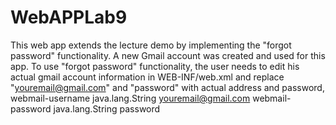 # WebAPPLab9<br>
This web app extends the lecture demo by implementing the "forgot password" functionality. 
A new Gmail account was created and used for this app.
To use "forgot password" functionality, the user needs to edit his actual gmail account information in WEB-INF/web.xml and replace "youremail@gmail.com" and "password" with actual address and password,
<env-entry>
        <env-entry-name>webmail-username</env-entry-name>
        <env-entry-type>java.lang.String</env-entry-type>
        <env-entry-value>youremail@gmail.com</env-entry-value>
    </env-entry>
    <env-entry>
        <env-entry-name>webmail-password</env-entry-name>
        <env-entry-type>java.lang.String</env-entry-type>
        <env-entry-value>password</env-entry-value>
    </env-entry>

